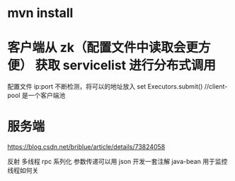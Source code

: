 # mvn install

# 客户端从 zk（配置文件中读取会更方便） 获取 servicelist 进行分布式调用
配置文件 ip:port 不断检测，将可以的地址放入 set
Executors.submit() //client-pool 是一个客户端池

# 服务端

https://blog.csdn.net/briblue/article/details/73824058

反射
多线程
rpc
系列化
参数传递可以用 json
开发一套注解
java-bean 用于监控
线程如何关

